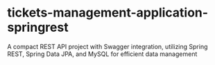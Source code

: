 # tickets-management-application-springrest
A compact REST API project with Swagger integration, utilizing Spring REST, Spring Data JPA, and MySQL for efficient data management
